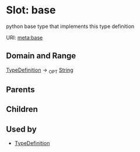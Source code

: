 # Slot: base


python base type that implements this type definition

URI: [meta:base](https://w3id.org/biolink/biolinkml/meta/base)
## Domain and Range

[TypeDefinition](TypeDefinition.md) ->  <sub>OPT</sub> [String](String.md)
## Parents

## Children

## Used by

 * [TypeDefinition](TypeDefinition.md)
